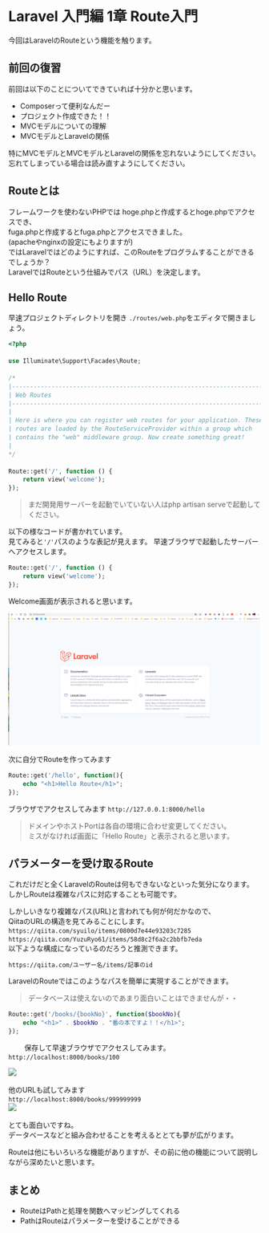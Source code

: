 # Laravel 入門編 1章 Route入門
今回はLaravelのRouteという機能を触ります。

## 前回の復習
前回は以下のことについてできていれば十分かと思います。  
* Composerって便利なんだー
* プロジェクト作成できた！！
* MVCモデルについての理解
* MVCモデルとLaravelの関係

特にMVCモデルとMVCモデルとLaravelの関係を忘れないようにしてください。  
忘れてしまっている場合は読み直すようにしてください。

## Routeとは
フレームワークを使わないPHPでは
hoge.phpと作成するとhoge.phpでアクセスでき、  
fuga.phpと作成するとfuga.phpとアクセスできました。  
(apacheやnginxの設定にもよりますが)  
ではLaravelではどのようにすれば、このRouteをプログラムすることができるでしょうか？  
LaravelではRouteという仕組みでパス（URL）を決定します。

## Hello Route
早速プロジェクトディレクトリを開き
```./routes/web.php```をエディタで開きましょう。  

```php
<?php

use Illuminate\Support\Facades\Route;

/*
|--------------------------------------------------------------------------
| Web Routes
|--------------------------------------------------------------------------
|
| Here is where you can register web routes for your application. These
| routes are loaded by the RouteServiceProvider within a group which
| contains the "web" middleware group. Now create something great!
|
*/

Route::get('/', function () {
    return view('welcome');
});

```
> まだ開発用サーバーを起動でいていない人はphp artisan serveで起動してください。

 
以下の様なコードが書かれています。  
見てみると```'/'```パスのような表記が見えます。 
早速ブラウザで起動したサーバーへアクセスします。
```php
Route::get('/', function () {
    return view('welcome');
});

```
Welcome画面が表示されると思います。
<div><img src="images/start-server.png" width="600"></div>

次に自分でRouteを作ってみます
```php
Route::get('/hello', function(){
    echo "<h1>Hello Route</h1>";
});
```
ブラウザでアクセスしてみます ```http://127.0.0.1:8000/hello```
> ドメインやホストPortは各自の環境に合わせ変更してください。  
ミスがなければ画面に「Hello Route」と表示されると思います。

## パラメーターを受け取るRoute
これだけだと全くLaravelのRouteは何もできないなといった気分になります。  
しかしRouteは複雑なパスに対応することも可能です。

しかしいきなり複雑なパス(URL)と言われても何が何だかなので、  
QiitaのURLの構造を見てみることにします。  
```https://qiita.com/syuilo/items/0800d7e44e93203c7285```  
```https://qiita.com/YuzuRyo61/items/58d8c2f6a2c2bbfb7eda```  
以下ような構成になっているのだろうと推測できます。
```
https://qiita.com/ユーザー名/items/記事のid
```

LaravelのRouteではこのようなパスを簡単に実現することができます。  
> データベースは使えないのであまり面白いことはできませんが・・

```php
Route::get('/books/{bookNo}', function($bookNo){
    echo "<h1>" . $bookNo . "番の本ですよ！！</h1>";
});
```
　　
保存して早速ブラウザでアクセスしてみます。
```http://localhost:8000/books/100```  

<img src="./images/route-book-path.png" width="400">  

他のURLも試してみます  
 ```http://localhost:8000/books/999999999```  
<img src="./images/route-book-path-2.png" width="400">  

とても面白いですね。  
データベースなどと組み合わせることを考えるととても夢が広がります。  

Routeは他にもいろいろな機能がありますが、その前に他の機能について説明しながら深めたいと思います。

## まとめ
* RouteはPathと処理を関数へマッピングしてくれる
* PathはRouteはパラメーターを受けることができる
